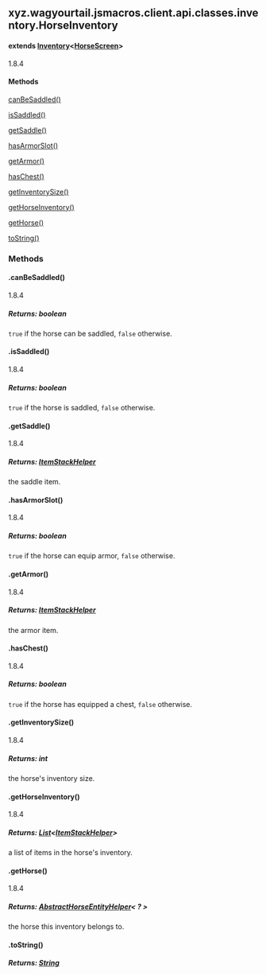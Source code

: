 

xyz.wagyourtail.jsmacros.client.api.classes.inventory.HorseInventory
--------------------------------------------------------------------

#### extends [Inventory](1.9.2/xyz/wagyourtail/jsmacros/client/api/classes/inventory/Inventory.html)<[HorseScreen](https://wagyourtail.xyz/Projects/MinecraftMappingViewer/App?mapping=INTERMEDIARY,YARN&version=1.20.5&search=net/minecraft/client/gui/screen/ingame/HorseScreen)>

1.8.4

#### Methods

[canBeSaddled()](#canBeSaddled-)


[isSaddled()](#isSaddled-)


[getSaddle()](#getSaddle-)


[hasArmorSlot()](#hasArmorSlot-)


[getArmor()](#getArmor-)


[hasChest()](#hasChest-)


[getInventorySize()](#getInventorySize-)


[getHorseInventory()](#getHorseInventory-)


[getHorse()](#getHorse-)


[toString()](#toString-)



### Methods

#### .canBeSaddled()

1.8.4


##### Returns: boolean

`true` if the horse can be saddled, `false` otherwise.



#### .isSaddled()

1.8.4


##### Returns: boolean

`true` if the horse is saddled, `false` otherwise.



#### .getSaddle()

1.8.4


##### Returns: [ItemStackHelper](1.9.2/xyz/wagyourtail/jsmacros/client/api/helpers/inventory/ItemStackHelper.html)

the saddle item.



#### .hasArmorSlot()

1.8.4


##### Returns: boolean

`true` if the horse can equip armor, `false` otherwise.



#### .getArmor()

1.8.4


##### Returns: [ItemStackHelper](1.9.2/xyz/wagyourtail/jsmacros/client/api/helpers/inventory/ItemStackHelper.html)

the armor item.



#### .hasChest()

1.8.4


##### Returns: boolean

`true` if the horse has equipped a chest, `false` otherwise.



#### .getInventorySize()

1.8.4


##### Returns: int

the horse's inventory size.



#### .getHorseInventory()

1.8.4


##### Returns: [List](https://docs.oracle.com/javase/8/docs/api/index.html?java/util/List.html)<[ItemStackHelper](1.9.2/xyz/wagyourtail/jsmacros/client/api/helpers/inventory/ItemStackHelper.html)>

a list of items in the horse's inventory.



#### .getHorse()

1.8.4


##### Returns: [AbstractHorseEntityHelper](1.9.2/xyz/wagyourtail/jsmacros/client/api/helpers/world/entity/specialized/passive/AbstractHorseEntityHelper.html)< ? >

the horse this inventory belongs to.



#### .toString()


##### Returns: [String](https://docs.oracle.com/javase/8/docs/api/index.html?java/lang/String.html)




